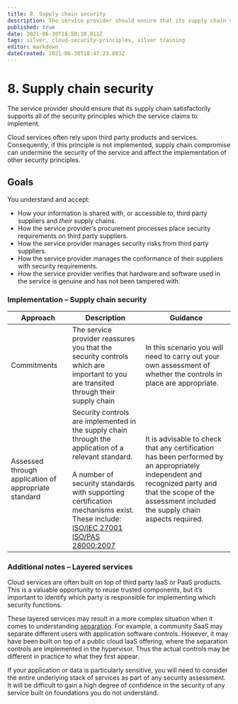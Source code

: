 ```yaml
---
title: 8. Supply chain security
description: The service provider should ensure that its supply chain satisfactorily supports all of the security principles which the service claims to implement.
published: true
date: 2021-06-30T18:50:10.811Z
tags: silver, cloud-security-principles, silver training
editor: markdown
dateCreated: 2021-06-30T18:47:23.883Z
---
```


# 8\. Supply chain security

The service provider should ensure that its supply chain satisfactorily supports all of the security principles which the service claims to implement.

Cloud services often rely upon third party products and services. Consequently, if this principle is not implemented, supply chain compromise can undermine the security of the service and affect the implementation of other security principles.

## Goals

You understand and accept:

-   How your information is shared with, or accessible to, third party suppliers and *their* supply chains.
-   How the service provider’s procurement processes place security requirements on third party suppliers.
-   How the service provider manages security risks from third party suppliers.
-   How the service provider manages the conformance of their suppliers with security requirements.
-   How the service provider verifies that hardware and software used in the service is genuine and has not been tampered with.

### **Implementation – Supply chain security**

| **Approach** | **Description** | **Guidance** |
| --- | --- | --- |
| Commitments | The service provider reassures you that the security controls which are important to you are transited through their supply chain | In this scenario you will need to carry out your own assessment of whether the controls in place are appropriate. |
| Assessed through application of appropriate standard | Security controls are implemented in the supply chain through the application of a relevant standard.<br><br>A number of security standards with supporting certification mechanisms exist. These include:   <br>[ISO/IEC 27001](#)   <br>[ISO/PAS 28000:2007](#) | It is advisable to check that any certification has been performed by an appropriately independent and recognized party and that the scope of the assessment included the supply chain aspects required. |

### **Additional notes – Layered services**

Cloud services are often built on top of third party IaaS or PaaS products. This is a valuable opportunity to reuse trusted components, but it’s important to identify which party is responsible for implementing which security functions.

These layered services may result in a more complex situation when it comes to understanding [separation](#). For example, a community SaaS may separate different users with application software controls. However, it may have been built on top of a public cloud IaaS offering, where the separation controls are implemented in the hypervisor. Thus the actual controls may be different in practice to what they first appear.

If your application or data is particularly sensitive, you will need to consider the entire underlying stack of services as part of any security assessment. It will be difficult to gain a high degree of confidence in the security of any service built on foundations you do not understand.